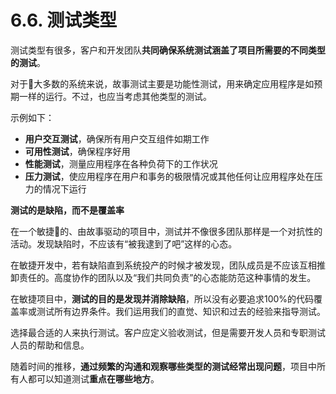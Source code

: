 # 6.6. 测试类型

测试类型有很多，客户和开发团队**共同确保系统测试涵盖了项目所需要的不同类型的测试**。

对于大多数的系统来说，故事测试主要是功能性测试，用来确定应用程序是如预期一样的运行。不过，也应当考虑其他类型的测试。

示例如下：

- **用户交互测试**，确保所有用户交互组件如期工作
- **可用性测试**，确保程序好用
- **性能测试**，测量应用程序在各种负荷下的工作状况
- **压力测试**，使应用程序在用户和事务的极限情况或其他任何让应用程序处在压力的情况下运行

**测试的是缺陷，而不是覆盖率**

在一个敏捷的、由故事驱动的项目中，测试并不像很多团队那样是一个对抗性的活动。发现缺陷时，不应该有“被我逮到了吧”这样的心态。

在敏捷开发中，若有缺陷直到系统投产的时候才被发现，团队成员是不应该互相推卸责任的。高度协作的团队以及“我们共同负责”的心态能防范这种事情的发生。

在敏捷项目中，**测试的目的是发现并消除缺陷**，所以没有必要追求100%的代码覆盖率或测试所有边界条件。我们运用我们的直觉、知识和过去的经验来指导测试。

选择最合适的人来执行测试。客户应定义验收测试，但是需要开发人员和专职测试人员的帮助和信息。

随着时间的推移，**通过频繁的沟通和观察哪些类型的测试经常出现问题**，项目中所有人都可以知道测试**重点在哪些地方**。
